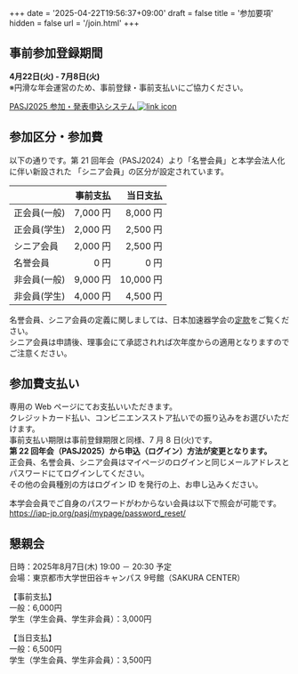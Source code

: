 +++
date = '2025-04-22T19:56:37+09:00'
draft = false
title = '参加要項'
hidden = false
url = '/join.html'
+++

## 事前参加登録期間

**4月22日(火) - 7月8日(火)**  
※円滑な年会運営のため、事前登録・事前支払いにご協力ください。

<a class="btn btn-primary" href="https://iap-jp.org/pasj/conf" role="buton">
PASJ2025 参加・発表申込システム
<img src="images/external_link.svg" alt="link icon"></a><br>


## 参加区分・参加費

以下の通りです。第 21 回年会（PASJ2024）より「名誉会員」と本学会法人化に伴い新設された
「シニア会員」の区分が設定されています。

||事前支払|当日支払|
|---|---:|---:|
|正会員(一般)|7,000 円|8,000 円|  
|正会員(学生)|2,000 円|2,500 円|  
|シニア会員  |2,000 円|2,500 円|
|名誉会員    |0 円|0 円|
|非会員(一般)|9,000 円 |10,000 円|  
|非会員(学生)|4,000 円 |4,500 円| 

名誉会員、シニア会員の定義に関しましては、日本加速器学会の[定款](https://www.pasj.jp/teikan_240401.pdf)をご覧ください。  
シニア会員は申請後、理事会にて承認されれば次年度からの適用となりますのでご注意ください。  

## 参加費支払い

専用の Web ページにてお支払いいただきます。  
クレジットカード払い、コンビニエンスストア払いでの振り込みをお選びいただけます。  
事前支払い期限は事前登録期限と同様、7 月 8 日(火)です。  
**第 22 回年会（PASJ2025）から申込（ログイン）方法が変更となります。**  
正会員、名誉会員、シニア会員はマイページのログインと同じメールアドレスとパスワードにてログインしてください。  
その他の会員種別の方はログイン ID を発行の上、お申し込みください。  

本学会会員でご自身のパスワードがわからない会員は以下で照会が可能です。  
https://iap-jp.org/pasj/mypage/password_reset/

## 懇親会

日時：2025年8月7日(木) 19:00 － 20:30 予定  
会場：東京都市大学世田谷キャンパス 9号館（SAKURA CENTER）  

【事前支払】  
一般：6,000円  
学生（学生会員、学生非会員）：3,000円  

【当日支払】  
一般：6,500円  
学生（学生会員、学生非会員）：3,500円  




